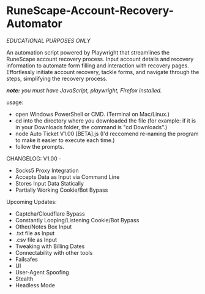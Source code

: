 # RuneScape-Account-Recovery-Automator

*EDUCATIONAL PURPOSES ONLY*

An automation script powered by Playwright that streamlines the RuneScape account recovery process. Input account details and recovery information to automate form filling and interaction with recovery pages. Effortlessly initiate account recovery, tackle forms, and navigate through the steps, simplifying the recovery process.

***note:** you must have JavaScript, playwright, Firefox installed.*

usage:
 - open Windows PowerShell or CMD. (Terminal on Mac/Linux.)
 - cd into the directory where you downloaded the file (for example: if it is in your Downloads folder, the command is "cd Downloads".)
 - node Auto Ticket V1.00 [BETA].js (I'd reccomend re-naming the program to make it easier to execute each time.)
 - follow the prompts.


CHANGELOG: V1.00 - 
 - Socks5 Proxy Integration
 - Accepts Data as Input via Command Line
 - Stores Input Data Statically
 - Partially Working Cookie/Bot Bypass

Upcoming Updates:
 - Captcha/Cloudflare Bypass
 - Constantly Looping/Listening Cookie/Bot Bypass
 - Other/Notes Box Input
 - .txt file as Input
 - .csv file as Input
 - Tweaking with Billing Dates
 - Connectability with other tools
 - Failsafes
 - UI
 - User-Agent Spoofing
 - Stealth
 - Headless Mode

